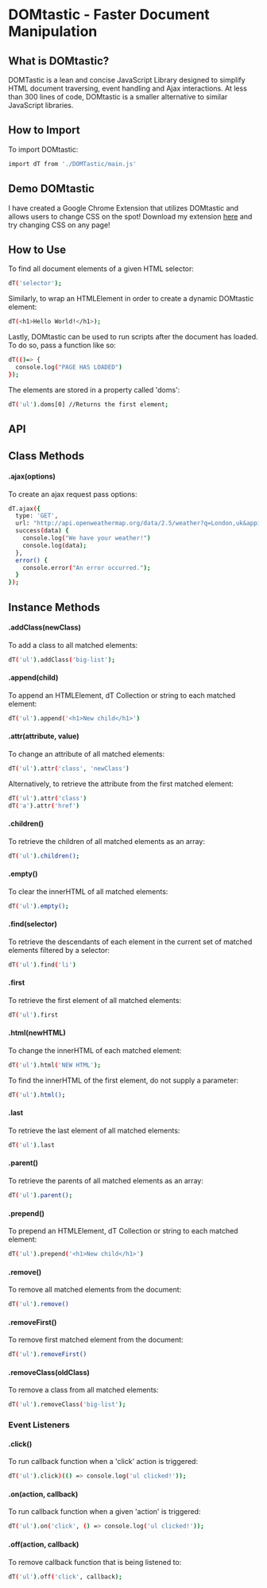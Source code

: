 DOMtastic - Faster Document Manipulation
==================================================

What is DOMtastic?
--------------------------------------------------
DOMTastic is a lean and concise JavaScript Library designed to simplify HTML document traversing, event handling and Ajax interactions. At less than 300 lines of code, DOMtastic is a smaller alternative to similar JavaScript libraries.

How to Import
--------------------------------------------
To import DOMtastic:
```bash
import dT from './DOMTastic/main.js'
```

Demo DOMtastic
--------------------------------------------
I have created a Google Chrome Extension that utilizes DOMtastic and allows users to change CSS on the spot!
Download my extension [here](https://chrome.google.com/webstore/detail/css-domtastic/ijnmbepagbhjkdpoklekanbkcgdlghcj)  and try changing CSS on any page!

How to Use
--------------------------------------------

To find all document elements of a given HTML selector:

```bash
dT('selector');
```

Similarly, to wrap an HTMLElement in order to create a dynamic DOMtastic element:
```bash
dT(<h1>Hello World!</h1>);
```

Lastly, DOMtastic can be used to run scripts after the document has loaded. To do so, pass a function like so:
```bash
dT(()=> {
  console.log("PAGE HAS LOADED")
});
```

The elements are stored in a property called 'doms':

```bash
dT('ul').doms[0] //Returns the first element;
```

API
--------------------------------------------
## Class Methods

#### .ajax(options)
To create an ajax request pass options:

```bash
dT.ajax({
  type: 'GET',
  url: "http://api.openweathermap.org/data/2.5/weather?q=London,uk&appid=6f2bde3f2607e6ee081c27f201a288f6",
  success(data) {
    console.log("We have your weather!")
    console.log(data);
  },
  error() {
    console.error("An error occurred.");
  }
});
```


## Instance Methods

#### .addClass(newClass)

To add a class to all matched elements:
```bash
dT('ul').addClass('big-list');
```

#### .append(child)

To append an HTMLElement, dT Collection or string to each matched element:
```bash
dT('ul').append('<h1>New child</h1>')
```

#### .attr(attribute, value)

To change an attribute of all matched elements:
```bash
dT('ul').attr('class', 'newClass')
```

Alternatively, to retrieve the attribute from the first matched element:
```bash
dT('ul').attr('class')
dT('a').attr('href')
```

#### .children()

To retrieve the children of all matched elements as an array:
```bash
dT('ul').children();
```

#### .empty()

To clear the innerHTML of all matched elements:
```bash
dT('ul').empty();
```

#### .find(selector)
To retrieve the descendants of each element in the current set of matched elements filtered by a selector:
```bash
dT('ul').find('li')
```

#### .first
To retrieve the first element of all matched elements:
```bash
dT('ul').first
```

#### .html(newHTML)

To change the innerHTML of each matched element:
```bash
dT('ul').html('NEW HTML');
```
To find the innerHTML of the first element, do not supply a parameter:
```bash
dT('ul').html();
```

#### .last
To retrieve the last element of all matched elements:
```bash
dT('ul').last
```

#### .parent()
To retrieve the parents of all matched elements as an array:
```bash
dT('ul').parent();
```

#### .prepend()
To prepend an HTMLElement, dT Collection or string to each matched element:
```bash
dT('ul').prepend('<h1>New child</h1>')
```

#### .remove()
To remove all matched elements from the document:
```bash
dT('ul').remove()
```

#### .removeFirst()
To remove first matched element from the document:
```bash
dT('ul').removeFirst()
```

#### .removeClass(oldClass)
To remove a class from all matched elements:
```bash
dT('ul').removeClass('big-list');
```

### Event Listeners

#### .click()

To run callback function when a 'click' action is triggered:
```bash
dT('ul').click)(() => console.log('ul clicked!'));
```

#### .on(action, callback)
To run callback function when a given 'action' is triggered:

```bash
dT('ul').on('click', () => console.log('ul clicked!'));
```

#### .off(action, callback)
To remove callback function that is being listened to:

```bash
dT('ul').off('click', callback);
```
